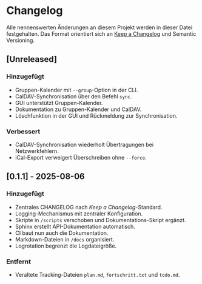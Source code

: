# Changelog
Alle nennenswerten Änderungen an diesem Projekt werden in dieser Datei festgehalten.
Das Format orientiert sich an [Keep a Changelog](https://keepachangelog.com/de/1.0.0/) und Semantic Versioning.

## [Unreleased]

### Hinzugefügt
- Gruppen-Kalender mit `--group`-Option in der CLI.
- CalDAV-Synchronisation über den Befehl `sync`.
- GUI unterstützt Gruppen-Kalender.
- Dokumentation zu Gruppen-Kalender und CalDAV.
- Löschfunktion in der GUI und Rückmeldung zur Synchronisation.

### Verbessert
- CalDAV-Synchronisation wiederholt Übertragungen bei Netzwerkfehlern.
- iCal-Export verweigert Überschreiben ohne `--force`.

## [0.1.1] - 2025-08-06
### Hinzugefügt
- Zentrales CHANGELOG nach *Keep a Changelog*-Standard.
- Logging-Mechanismus mit zentraler Konfiguration.
- Skripte in `/scripts` verschoben und Dokumentations-Skript ergänzt.
- Sphinx erstellt API-Dokumentation automatisch.
- CI baut nun auch die Dokumentation.
- Markdown-Dateien in `/docs` organisiert.
- Logrotation begrenzt die Logdateigröße.

### Entfernt
- Veraltete Tracking-Dateien `plan.md`, `fortschritt.txt` und `todo.md`.
